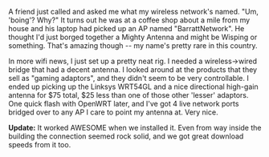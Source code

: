 <!--
.. title: WiFi Madness
.. date: 2006/03/16 13:37
.. slug: index
.. tags:
.. link:
.. description:
-->

A friend just called and asked me what my wireless network's named. "Um, 'boing'? Why?" It turns out he was at a coffee shop about a mile from my house and his laptop had picked up an AP named "BarrattNetwork". He thought I'd just borged together a Mighty Antenna and might be Wisping or something. That's amazing though -- my name's pretty rare in this country.

In more wifi news, I just set up a pretty neat rig. I needed a wireless->wired bridge that had a decent antenna. I looked around at the products that they sell as "gaming adaptors", and they didn't seem to be very controllable. I ended up picking up the Linksys WRT54GL and a nice directional high-gain antenna for $75 total, $25 less than one of those other 'lesser' adaptors. One quick flash with OpenWRT later, and I've got 4 live network ports bridged over to any AP I care to point my antenna at. Very nice.

**Update:** It worked AWESOME when we installed it. Even from way inside the building the connection seemed rock solid, and we got great download speeds from it too.
